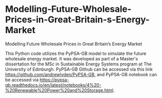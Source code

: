 # Modelling-Future-Wholesale-Prices-in-Great-Britain-s-Energy-Market
Modelling Future Wholesale Prices in Great Britain’s Energy Market

This Python code utilizes the PyPSA-GB model to simulate the future wholesale energy market. It was developed as part of a Master's dissertation for the MSc in Sustainable Energy Systems program at The University of Edinburgh.
PyPSA-GB Github can be accessed via this link https://github.com/andrewlyden/PyPSA-GB, and PyPSA-GB notebook can be accessed via https://pypsa-gb.readthedocs.io/en/latest/notebooks/4%20-%20Renewable%20Power%20and%20Storage.html.
